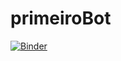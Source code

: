 # primeiroBot

[![Binder](https://mybinder.org/badge_logo.svg)](https://mybinder.org/v2/gh/Prof-Felipe-Costa/primeiroBot/HEAD)
